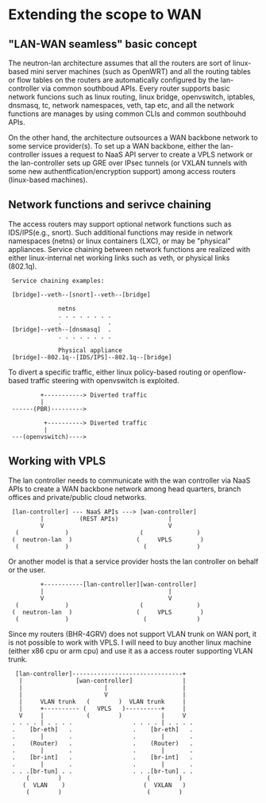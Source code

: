 Extending the scope to WAN
==========================

"LAN-WAN seamless" basic concept
--------------------------------

The neutron-lan architecture assumes that all the routers are sort of linux-based mini server machines (such as OpenWRT) and all the routing tables or flow tables on the routers are automatically configured by the lan-controller via common southboud APIs. Every router supports basic network funcions such as linux routing, linux bridge, openvswitch, iptables, dnsmasq, tc, network namespaces, veth, tap etc, and all the network functions are manages by using common CLIs and common southbouhd APIs.

On the other hand, the architecture outsources a WAN backbone network to some service provider(s). To set up a WAN backbone, either the lan-controller issues a request to NaaS API server to create a VPLS network or the lan-controller sets up GRE over IPsec tunnels (or VXLAN tunnels with some new authentfication/encryption support) among access routers (linux-based machines).


Network functions and serivce chaining
--------------------------------------

The access routers may support optional network functions such as IDS/IPS(e.g., snort). Such additional functions may reside in network namespaces (netns) or linux containers (LXC), or may be "physical" appliances. Service chaining between network functions are realized with either linux-internal net working links such as veth, or physical links (802.1q).

     Service chaining examples:
     
     [bridge]--veth--[snort]--veth--[bridge]
      
                  netns
                  . . . . . . . .
                  .             .
     [bridge]--veth--[dnsmasq]  .
                  . . . . . . . .
      
                  Physical appliance
     [bridge]--802.1q--[IDS/IPS]--802.1q--[bridge]


To divert a specific traffic, either linux policy-based routing or openflow-based traffic steering with openvswitch is exploited.

             +-----------> Diverted traffic
             |
     ------(PBR)--------->
      
              +----------> Diverted traffic
              |
     ---(openvswitch)---->


Working with VPLS
-----------------

The lan controller needs to communicate with the wan controller via NaaS APIs to create a WAN backbone network among
head quarters, branch offices and private/public cloud networks.

     [lan-controller] --- NaaS APIs ---> [wan-controller]
             |          (REST APIs)              |
             V                                   V
      (             )                    (               )      
     (  neutron-lan  )                  (     VPLS        )
      (             )                     (              )


Or another model is that a service provider hosts the lan controller on behalf or the user.

             +-----------[lan-controller][wan-controller]
             |                                   |
             V                                   V
      (             )                    (               )      
     (  neutron-lan  )                  (     VPLS        )
      (             )                     (              )

Since my routers (BHR-4GRV) does not support VLAN trunk on WAN port, it is not possible to work with VPLS. I will need to buy another linux machine (either x86 cpu or arm cpu) and use it as a access router supporting VLAN trunk.

      [lan-controller]-------------------------------+
       |               [wan-controller]              |
       |                       |                     |
       |                       V                     |
       |     VLAN trunk   (        )  VLAN trunk     |
       |     +---------- (   VPLS   )----------+     |
       V     |            (        )           |     V
     . . . . | . . . .                 . . . . | . . . .
     .    [br-eth]   .                 .    [br-eth]   .
     .       |       .                 .       |       .
     .    (Router)   .                 .    (Router)   .
     .       |       .                 .       |       .
     .    [br-int]   .                 .    [br-int]   .
     .       |       .                 .       |       .
     . . .[br-tun] . .                 . . .[br-tun] . .
         (        )                        (        )
        (  VLAN    )                      (  VXLAN   )
         (        )                        (        )

